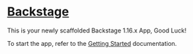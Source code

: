 # [Backstage](https://backstage.io)

This is your newly scaffolded Backstage 1.16.x App, Good Luck!

To start the app, refer to the [Getting Started](./getting-started.md) documentation.
